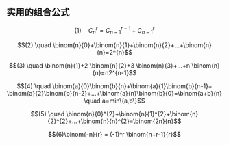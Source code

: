 ## **实用的组合公式**
$$(1) \quad  C_{n}^{r}=C_{n-1}^{r-1}+C_{n-1}^{r}$$

$$(2) \quad \binom{n}{0}+\binom{n}{1}+\binom{n}{2}+...+\binom{n}{n}=2^{n}$$

$$(3) \quad \binom{n}{1}+2 \binom{n}{2}+3 \binom{n}{3}+...+n \binom{n}{n}=n2^{n-1}$$

$$(4) \quad \binom{a}{0}\binom{b}{n}+\binom{a}{1}\binom{b}{n-1}+ \binom{a}{2}\binom{b}{n-2}+...+\binom{a}{n}\binom{b}{0}=\binom{a+b}{n} \quad a=min\{a,b\}$$

$$(5) \quad \binom{n}{0}^{2}+\binom{n}{1}^{2}+\binom{n}{2}^{2}+...+\binom{n}{n}^{2}=\binom{2n}{n}$$

$$(6)\binom{-n}{r} = (-1)^r \binom{n+r-1}{r}$$







